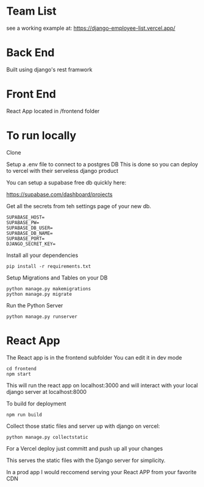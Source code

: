 # Team List

see a working example at: https://django-employee-list.vercel.app/

# Back End

Built using django's rest framwork

# Front End

React App located in /frontend folder

# To run locally

Clone

Setup a .env file to connect to a postgres DB
This is done so you can deploy to vercel with their serveless django product

You can setup a supabase free db quickly here:

https://supabase.com/dashboard/projects

Get all the secrets from teh settings page of your new db.

```
SUPABASE_HOST=
SUPABASE_PW=
SUPABASE_DB_USER=
SUPABASE_DB_NAME=
SUPABASE_PORT=
DJANGO_SECRET_KEY=
```

Install all your dependencies

```
pip install -r requirements.txt
```

Setup Migrations and Tables on your DB

```
python manage.py makemigrations
python manage.py migrate
```

Run the Python Server

```
python manage.py runserver
```

# React App

The React app is in the frontend subfolder
You can edit it in dev mode

```
cd frontend
npm start
```

This will run the react app on localhost:3000 and will interact with your local django server at localhost:8000

To build for deployment

```
npm run build
```

Collect those static files and server up with django on vercel:

```
python manage.py collectstatic
```

For a Vercel deploy just committ and push up all your changes

This serves the static files with the Django server for simplicity.

In a prod app I would reccomend serving your React APP from your favorite CDN
